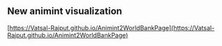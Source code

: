 ## New animint visualization
[https://Vatsal-Rajput.github.io/Animint2WorldBankPage](https://Vatsal-Rajput.github.io/Animint2WorldBankPage)

